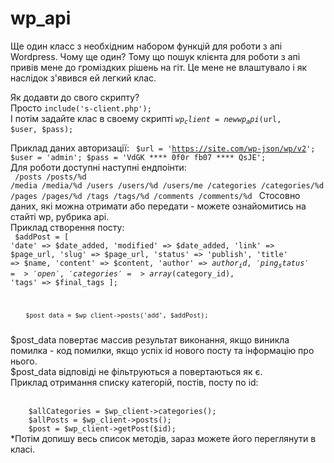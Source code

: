 # wp_api
Ще один класс з необхідним набором функцій для роботи з апі Wordpress. 
Чому ще один? Тому що пошук клієнта для роботи з апі привів мене до громіздких рішень на гіт. Це мене не влаштувало і як наслідок з'явився ей легкий клас. 

Як додавти до свого скрипту? <br>
Просто  <code>include('s-client.php'); </code><br>
І потім задайте клас в своему скрипті <code>$wp_client = new wp_api($url, $user, $pass); </code><br>

Приклад даних авторизації:
 <code>
$url  = 'https://site.com/wp-json/wp/v2';
$user = 'admin';
$pass = 'VdGK **** 0f0r fb07 **** QsJE';
</code><br>
Для роботи доступні наступні ендпоінти:
<br><code>
/posts
/posts/%d
/media
/media/%d
/users
/users/%d
/users/me
/categories
/categories/%d
/pages
/pages/%d
/tags
/tags/%d
/comments
/comments/%d
</code>
Стосовно даних, які можна отримати або передати - можете ознайомитись на стайті wp, рубрика api.
<br>
Приклад створення посту:<br>
<code>
$addPost = [
			'date'    => $date_added,
			'modified' => $date_added,
			'link'    => $page_url,
			'slug'    => $page_url,
			'status'  => 'publish',
			'title'   => $name,
			'content' => $content,
			'author'  => $author_id,
			'ping_status'  => 'open',
			'categories' => array($category_id),
			'tags'    => $final_tags
		];

		$post_data = $wp_client->posts('add', $addPost);
</code>
$post_data повертає массив результат виконання, якщо виникла помилка - код помилки, якщо успіх id нового посту та інформацію про нього. <br>
$post_data відповіді не фільтруються а повертаються як є.<br>
Приклад отримання списку категорій, постів, посту по id:<br><br>
<code>
	$allCategories = $wp_client->categories();
	$allPosts = $wp_client->posts();
	$post = $wp_client->getPost($id);
</code>
*Потім допишу весь список методів, зараз можете його переглянути в класі.
